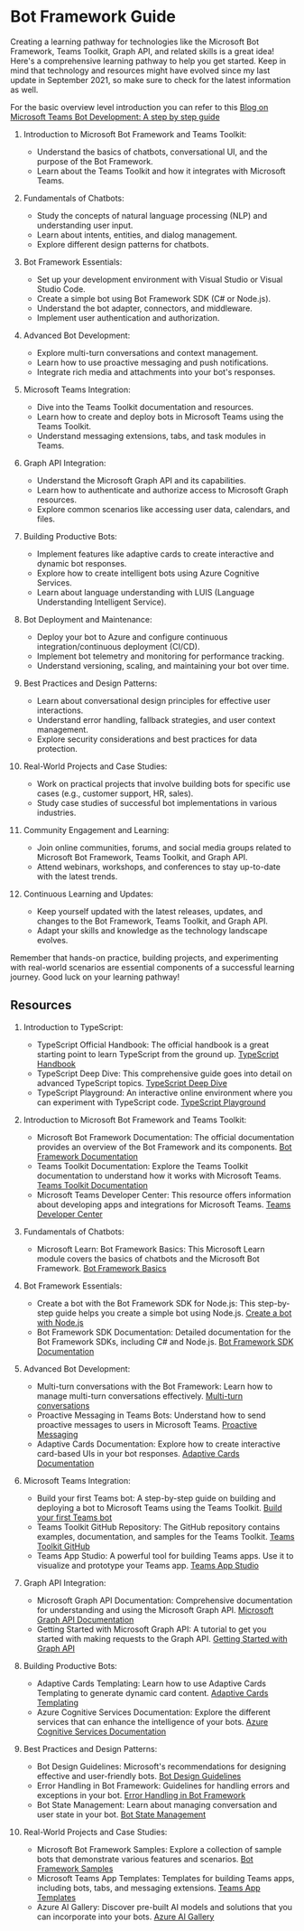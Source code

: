 # Bot Framework Guide
Creating a learning pathway for technologies like the Microsoft Bot Framework, Teams Toolkit, Graph API, and related skills is a great idea! Here's a comprehensive learning pathway to help you get started. Keep in mind that technology and resources might have evolved since my last update in September 2021, so make sure to check for the latest information as well.

For the basic overview level introduction you can refer to this [Blog on Microsoft Teams Bot Development: A step by step guide](https://blog.osmosys.co/2023/06/05/microsoft-teams-bot-development-a-step-by-step-guide/)


1. Introduction to Microsoft Bot Framework and Teams Toolkit:
   - Understand the basics of chatbots, conversational UI, and the purpose of the Bot Framework.
   - Learn about the Teams Toolkit and how it integrates with Microsoft Teams.

2. Fundamentals of Chatbots:
   - Study the concepts of natural language processing (NLP) and understanding user input.
   - Learn about intents, entities, and dialog management.
   - Explore different design patterns for chatbots.

3. Bot Framework Essentials:
   - Set up your development environment with Visual Studio or Visual Studio Code.
   - Create a simple bot using Bot Framework SDK (C# or Node.js).
   - Understand the bot adapter, connectors, and middleware.
   - Implement user authentication and authorization.

4. Advanced Bot Development:
   - Explore multi-turn conversations and context management.
   - Learn how to use proactive messaging and push notifications.
   - Integrate rich media and attachments into your bot's responses.

5. Microsoft Teams Integration:
   - Dive into the Teams Toolkit documentation and resources.
   - Learn how to create and deploy bots in Microsoft Teams using the Teams Toolkit.
   - Understand messaging extensions, tabs, and task modules in Teams.

6. Graph API Integration:
   - Understand the Microsoft Graph API and its capabilities.
   - Learn how to authenticate and authorize access to Microsoft Graph resources.
   - Explore common scenarios like accessing user data, calendars, and files.

7. Building Productive Bots:
   - Implement features like adaptive cards to create interactive and dynamic bot responses.
   - Explore how to create intelligent bots using Azure Cognitive Services.
   - Learn about language understanding with LUIS (Language Understanding Intelligent Service).

8. Bot Deployment and Maintenance:
   - Deploy your bot to Azure and configure continuous integration/continuous deployment (CI/CD).
   - Implement bot telemetry and monitoring for performance tracking.
   - Understand versioning, scaling, and maintaining your bot over time.

9. Best Practices and Design Patterns:
   - Learn about conversational design principles for effective user interactions.
   - Understand error handling, fallback strategies, and user context management.
   - Explore security considerations and best practices for data protection.

10. Real-World Projects and Case Studies:
    - Work on practical projects that involve building bots for specific use cases (e.g., customer support, HR, sales).
    - Study case studies of successful bot implementations in various industries.

11. Community Engagement and Learning:
    - Join online communities, forums, and social media groups related to Microsoft Bot Framework, Teams Toolkit, and Graph API.
    - Attend webinars, workshops, and conferences to stay up-to-date with the latest trends.

12. Continuous Learning and Updates:
    - Keep yourself updated with the latest releases, updates, and changes to the Bot Framework, Teams Toolkit, and Graph API.
    - Adapt your skills and knowledge as the technology landscape evolves.

Remember that hands-on practice, building projects, and experimenting with real-world scenarios are essential components of a successful learning journey. Good luck on your learning pathway!

## Resources
1. Introduction to TypeScript:
   - TypeScript Official Handbook: The official handbook is a great starting point to learn TypeScript from the ground up.
     [TypeScript Handbook](https://www.typescriptlang.org/docs/handbook/intro.html)
   - TypeScript Deep Dive: This comprehensive guide goes into detail on advanced TypeScript topics.
     [TypeScript Deep Dive](https://basarat.gitbook.io/typescript/)
   - TypeScript Playground: An interactive online environment where you can experiment with TypeScript code.
     [TypeScript Playground](https://www.typescriptlang.org/play)

2. Introduction to Microsoft Bot Framework and Teams Toolkit:
   - Microsoft Bot Framework Documentation: The official documentation provides an overview of the Bot Framework and its components.
     [Bot Framework Documentation](https://docs.microsoft.com/en-us/azure/bot-service/index-bf-sdk)
   - Teams Toolkit Documentation: Explore the Teams Toolkit documentation to understand how it works with Microsoft Teams.
     [Teams Toolkit Documentation](https://aka.ms/teams-toolkit-docs)
   - Microsoft Teams Developer Center: This resource offers information about developing apps and integrations for Microsoft Teams.
     [Teams Developer Center](https://developer.microsoft.com/en-us/microsoft-teams)

3. Fundamentals of Chatbots:
   - Microsoft Learn: Bot Framework Basics: This Microsoft Learn module covers the basics of chatbots and the Microsoft Bot Framework.
     [Bot Framework Basics](https://docs.microsoft.com/en-us/learn/modules/bot-framework-basics/)

4. Bot Framework Essentials:
   - Create a bot with the Bot Framework SDK for Node.js: This step-by-step guide helps you create a simple bot using Node.js.
     [Create a bot with Node.js](https://docs.microsoft.com/en-us/azure/bot-service/quickstart-create-bot-nodejs)
   - Bot Framework SDK Documentation: Detailed documentation for the Bot Framework SDKs, including C# and Node.js.
     [Bot Framework SDK Documentation](https://docs.microsoft.com/en-us/azure/bot-service/)

5. Advanced Bot Development:
   - Multi-turn conversations with the Bot Framework: Learn how to manage multi-turn conversations effectively.
     [Multi-turn conversations](https://docs.microsoft.com/en-us/azure/bot-service/bot-builder-howto-dialogs?view=azure-bot-service-4.0&tabs=javascript)
   - Proactive Messaging in Teams Bots: Understand how to send proactive messages to users in Microsoft Teams.
     [Proactive Messaging](https://docs.microsoft.com/en-us/microsoftteams/platform/bots/how-to/conversations/send-proactive-messages?tabs=dotnet)
   - Adaptive Cards Documentation: Explore how to create interactive card-based UIs in your bot responses.
     [Adaptive Cards Documentation](https://adaptivecards.io/documentation/)

6. Microsoft Teams Integration:
   - Build your first Teams bot: A step-by-step guide on building and deploying a bot to Microsoft Teams using the Teams Toolkit.
     [Build your first Teams bot](https://docs.microsoft.com/en-us/microsoftteams/platform/tutorials/get-started-dotnet-app-studio)
   - Teams Toolkit GitHub Repository: The GitHub repository contains examples, documentation, and samples for the Teams Toolkit.
     [Teams Toolkit GitHub](https://github.com/OfficeDev/TeamsFx)
   - Teams App Studio: A powerful tool for building Teams apps. Use it to visualize and prototype your Teams app.
     [Teams App Studio](https://docs.microsoft.com/en-us/microsoftteams/platform/tools/app-studio-overview)

7. Graph API Integration:
   - Microsoft Graph API Documentation: Comprehensive documentation for understanding and using the Microsoft Graph API.
     [Microsoft Graph API Documentation](https://docs.microsoft.com/en-us/graph/)
   - Getting Started with Microsoft Graph API: A tutorial to get you started with making requests to the Graph API.
     [Getting Started with Graph API](https://docs.microsoft.com/en-us/graph/quick-start)

8. Building Productive Bots:
   - Adaptive Cards Templating: Learn how to use Adaptive Cards Templating to generate dynamic card content.
     [Adaptive Cards Templating](https://adaptivecards.io/designer/)
   - Azure Cognitive Services Documentation: Explore the different services that can enhance the intelligence of your bots.
     [Azure Cognitive Services Documentation](https://docs.microsoft.com/en-us/azure/cognitive-services/)

9. Best Practices and Design Patterns:
   - Bot Design Guidelines: Microsoft's recommendations for designing effective and user-friendly bots.
     [Bot Design Guidelines](https://docs.microsoft.com/en-us/azure/bot-service/bot-service-design-principles)
   - Error Handling in Bot Framework: Guidelines for handling errors and exceptions in your bot.
     [Error Handling in Bot Framework](https://docs.microsoft.com/en-us/azure/bot-service/bot-builder-concept-error-handling)
   - Bot State Management: Learn about managing conversation and user state in your bot.
     [Bot State Management](https://docs.microsoft.com/en-us/azure/bot-service/bot-builder-concept-state?view=azure-bot-service-4.0)

10. Real-World Projects and Case Studies:
    - Microsoft Bot Framework Samples: Explore a collection of sample bots that demonstrate various features and scenarios.
     [Bot Framework Samples](https://github.com/microsoft/BotBuilder-Samples)
    - Microsoft Teams App Templates: Templates for building Teams apps, including bots, tabs, and messaging extensions.
     [Teams App Templates](https://docs.microsoft.com/en-us/microsoftteams/platform/samples/app-templates)
    - Azure AI Gallery: Discover pre-built AI models and solutions that you can incorporate into your bots.
     [Azure AI Gallery](https://gallery.azure.ai/)